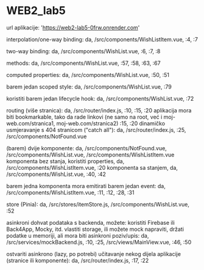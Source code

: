 # WEB2_lab5

url aplikacije: 'https://web2-lab5-0frw.onrender.com'

interpolation/one-way binding: da, /src/components/WishListItem.vue, :4, :7

two-way binding: da, /src/components/WishList.vue, :6, :7, :8

methods: da, /src/components/WishList.vue, :57, :58, :63, :67

computed properties: da, /src/components/WishList.vue, :50, :51

barem jedan scoped style: da, /src/components/WishList.vue, :79

koristiti barem jedan lifecycle hook: da, /src/components/WishList.vue, :72

routing (više stranica): da, /src/router/index.js, :10, :15, :20
aplikacija mora biti bookmarkable, tako da rade linkovi (ne samo na root, već i moj-web.com/stranica1, moj-web.com/stranica2) :15, :20
dinamičko usmjeravanje s 404 stranicom ("catch all"): da, /src/router/index.js, :25, /src/components/NotFound.vue

(barem) dvije komponente: da, /src/components/NotFound.vue, /src/components/WishList.vue, /src/components/WishListItem.vue
komponenta bez stanja, koristiti properties, da, /src/components/WishListItem.vue, :20
komponenta sa stanjem, da, /src/components/WishList.vue, :40, :42

barem jedna komponenta mora emitirati barem jedan event: da, /src/components/WishListItem.vue, :11, :12, :28, :31

store (Pinia): da, /src/stores/itemStore.js, /src/components/WishList.vue, :52

asinkroni dohvat podataka s backenda, možete:
koristiti Firebase ili Back4App, Mocky, itd.
vlastiti storage, ili
možete mock napraviti, držati podatke u memoriji, ali mora biti asinkroni poziv/upis: da, /src/services/mockBackend.js, :10, :25, /src/views/MainView.vue, :46, :50

ostvariti asinkrono (lazy, po potrebi) učitavanje nekog dijela aplikacije (stranice ili komponente): da, /src/router/index.js, :17, :22